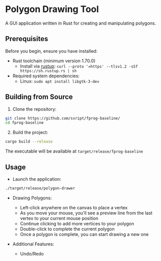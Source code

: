 # Polygon Drawing Tool

A GUI application written in Rust for creating and manipulating polygons.

## Prerequisites

Before you begin, ensure you have installed:

- Rust toolchain (minimum version 1.70.0)
  - Install via [rustup](https://rustup.rs/): `curl --proto '=https' --tlsv1.2 -sSf https://sh.rustup.rs | sh`
- Required system dependencies:
  - Linux: `sudo apt install libgtk-3-dev`

## Building from Source

1. Clone the repository:
```bash
git clone https://github.com/sxript/fprog-baseline/
cd fprog-baseline
```

2. Build the project:
```bash
cargo build --release
```

The executable will be available at `target/release/fprog-baseline`

## Usage

- Launch the application:
```bash
./target/release/polygon-drawer
```

- Drawing Polygons:
  - Left-click anywhere on the canvas to place a vertex
  - As you move your mouse, you'll see a preview line from the last vertex to your current mouse position
  - Continue clicking to add more vertices to your polygon
  - Double-click to complete the current polygon
  - Once a polygon is complete, you can start drawing a new one

- Additional Features:
  - Undo/Redo

